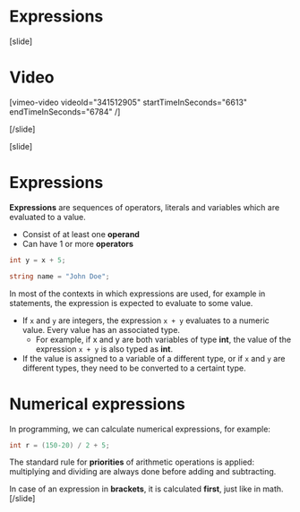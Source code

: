 # Expressions

[slide]
# Video

[vimeo-video videoId="341512905" startTimeInSeconds="6613" endTimeInSeconds="6784" /]

[/slide]

[slide]
# Expressions
**Expressions** are sequences of operators, literals and variables which are evaluated to a value.
  * Consist of at least one **operand**
  * Can have 1 or more **operators**

```csharp
int y = x + 5;
```
```csharp
string name = "John Doe";
```
In most of the contexts in which expressions are used, for example in statements, the expression is expected to evaluate to some value. 

* If `x` and `y` are integers, the expression `x + y` evaluates to a numeric value. Every value has an associated type.
  * For example, if x and y are both variables of type **int**, the value of the expression `x + y` is also typed as **int**.
* If the value is assigned to a variable of a different type, or if `x` and `y` are different types, they need to be converted to a certaint type.

# Numerical expressions
In programming, we can calculate numerical expressions, for example:
```csharp
int r = (150-20) / 2 + 5;
```
The standard rule for **priorities** of arithmetic operations is applied: multiplying and dividing are always done before adding and subtracting. 

In case of an expression in **brackets**, it is calculated **first**, just like in math.
[/slide]